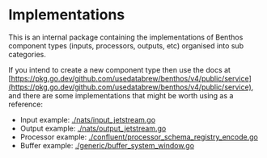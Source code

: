 Implementations
===============

This is an internal package containing the implementations of Benthos component types (inputs, processors, outputs, etc) organised into sub categories.

If you intend to create a new component type then use the docs at [https://pkg.go.dev/github.com/usedatabrew/benthos/v4/public/service](https://pkg.go.dev/github.com/usedatabrew/benthos/v4/public/service), and there are some implementations that might be worth using as a reference:

- Input example: [./nats/input_jetstream.go](./nats/input_jetstream.go)
- Output example: [./nats/output_jetstream.go](./nats/output_jetstream.go)
- Processor example: [./confluent/processor_schema_registry_encode.go](./confluent/processor_schema_registry_encode.go)
- Buffer example: [./generic/buffer_system_window.go](./generic/buffer_system_window.go)
